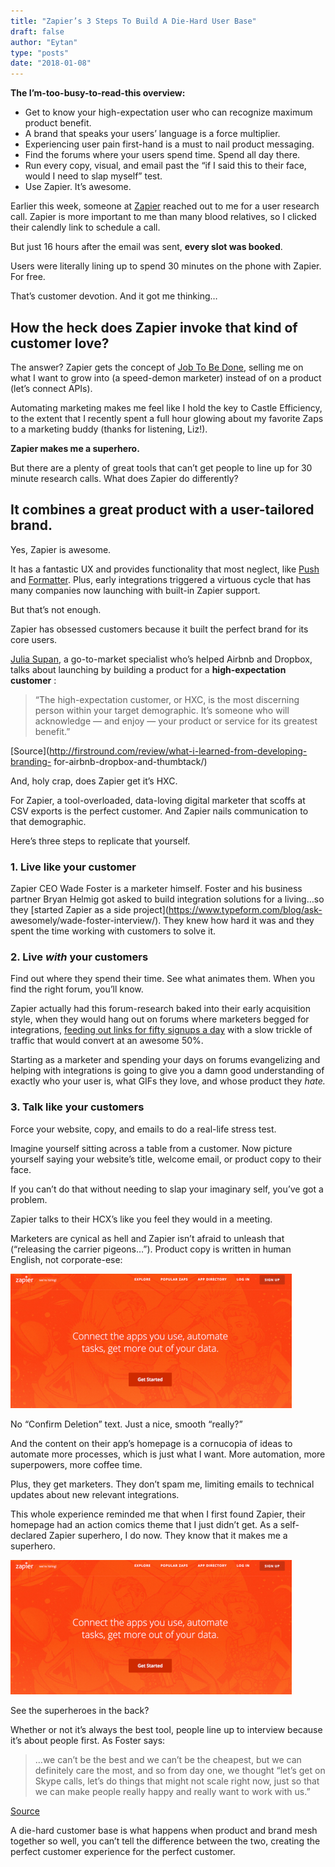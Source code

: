 ```yaml
---
title: "Zapier’s 3 Steps To Build A Die-Hard User Base"
draft: false
author: "Eytan"
type: "posts"
date: "2018-01-08"
---
```

**The I’m-too-busy-to-read-this overview:**

  * Get to know your high-expectation user who can recognize maximum product benefit.
  * A brand that speaks your users’ language is a force multiplier.
  * Experiencing user pain first-hand is a must to nail product messaging.
  * Find the forums where your users spend time. Spend all day there.
  * Run every copy, visual, and email past the “if I said this to their face, would I need to slap myself” test.
  * Use Zapier. It’s awesome.

Earlier this week, someone at [Zapier](http://zapier.com) reached out to me
for a user research call. Zapier is more important to me than many blood
relatives, so I clicked their calendly link to schedule a call.

But just 16 hours after the email was sent, **every slot was booked**.

Users were literally lining up to spend 30 minutes on the phone with Zapier.
For free.

That’s customer devotion. And it got me thinking…

## How the heck does Zapier invoke that kind of customer love?

The answer? Zapier gets the concept of [Job To Be
Done](https://www.useronboard.com/ryan-singer-user-onboarding-jtbd/), selling
me on what I want to grow into (a speed-demon marketer) instead of on a
product (let’s connect APIs).

Automating marketing makes me feel like I hold the key to Castle Efficiency,
to the extent that I recently spent a full hour glowing about my favorite Zaps
to a marketing buddy (thanks for listening, Liz!).

**Zapier makes me a superhero.**

But there are a plenty of great tools that can’t get people to line up for 30
minute research calls. What does Zapier do differently?

## It combines a great product with a user-tailored brand.

Yes, Zapier is awesome.

It has a fantastic UX and provides functionality that most neglect, like
[Push](https://zapier.com/help/push/) and
[Formatter](https://zapier.com/help/formatter/). Plus, early integrations
triggered a virtuous cycle that has many companies now launching with built-in
Zapier support.

But that’s not enough.

Zapier has obsessed customers because it built the perfect brand for its core
users.

[Julia Supan](https://www.linkedin.com/in/juliesupan), a go-to-market
specialist who’s helped Airbnb and Dropbox, talks about launching by building
a product for a **high-expectation customer** :

> “The high-expectation customer, or HXC, is the most discerning person within
> your target demographic. It’s someone who will acknowledge — and enjoy —
> your product or service for its greatest benefit.”

[Source](http://firstround.com/review/what-i-learned-from-developing-branding-
for-airbnb-dropbox-and-thumbtack/)

And, holy crap, does Zapier get it’s HXC.

For Zapier, a tool-overloaded, data-loving digital marketer that scoffs at CSV
exports is the perfect customer. And Zapier nails communication to that
demographic.

Here’s three steps to replicate that yourself.

### **1\. Live like your customer**

Zapier CEO Wade Foster is a marketer himself. Foster and his business partner
Bryan Helmig got asked to build integration solutions for a living…so they
[started Zapier as a side project](https://www.typeform.com/blog/ask-
awesomely/wade-foster-interview/). They knew how hard it was and they spent
the time working with customers to solve it.

### 2\. Live _with_ your customers

Find out where they spend their time. See what animates them. When you find
the right forum, you’ll know.

Zapier actually had this forum-research baked into their early acquisition
style, when they would hang out on forums where marketers begged for
integrations, [feeding out links for fifty signups a
day](https://growtheverywhere.com/management/wade-foster/) with a slow trickle
of traffic that would convert at an awesome 50%.

Starting as a marketer and spending your days on forums evangelizing and
helping with integrations is going to give you a damn good understanding of
exactly who your user is, what GIFs they love, and whose product they _hate._

### 3\. Talk like your customers

Force your website, copy, and emails to do a real-life stress test.

Imagine yourself sitting across a table from a customer. Now picture yourself
saying your website’s title, welcome email, or product copy to their face.

If you can’t do that without needing to slap your imaginary self, you’ve got a
problem.

Zapier talks to their HCX’s like you feel they would in a meeting.

Marketers are cynical as hell and Zapier isn’t afraid to unleash that
(“releasing the carrier pigeons…”). Product copy is written in human English,
not corporate-ese:

![](how-to-build-a-die-hard-user-base.png)

No “Confirm Deletion” text. Just a nice, smooth “really?”

And the content on their app’s homepage is a cornucopia of ideas to automate
more processes, which is just what I want. More automation, more superpowers,
more coffee time.

Plus, they get marketers. They don’t spam me, limiting emails to technical
updates about new relevant integrations.

This whole experience reminded me that when I first found Zapier, their
homepage had an action comics theme that I just didn’t get. As a self-declared
Zapier superhero, I do now. They know that it makes me a superhero.

![](how-to-build-a-die-hard-user-base.png)

See the superheroes in the back?

Whether or not it’s always the best tool, people line up to interview because
it’s about people first. As Foster says:

> …we can’t be the best and we can’t be the cheapest, but we can definitely
> care the most, and so from day one, we thought “let’s get on Skype calls,
> let’s do things that might not scale right now, just so that we can make
> people really happy and really want to work with us.”

[Source](https://www.groovehq.com/blog/zapier-interview-with-wade-foster)

A die-hard customer base is what happens when product and brand mesh together
so well, you can’t tell the difference between the two, creating the perfect
customer experience for the perfect customer.

